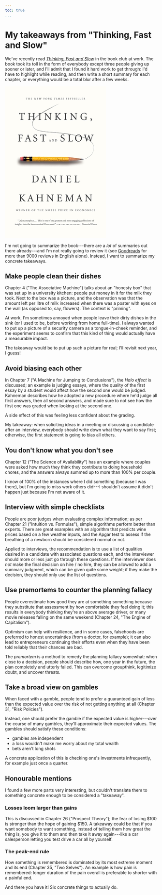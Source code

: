 ```yaml
---
toc: true
...
```


# My takeaways from "Thinking, Fast and Slow"

We've recently read [*Thinking, Fast and Slow*][tfas] in the book club at work.
The book took its toll in the form of everybody except three people giving up
sooner or later, and I'll admit that I found it hard work to get through: I'd
have to highlight while reading, and then write a short summary for each
chapter, or everything would be a total blur after a few weeks.

  [tfas]: https://us.macmillan.com/books/9780374533557

![Cover of *Thinking, Fast and Slow*](images/2020-07-07-tfas-cover.jpg)

I'm not going to summarize the book---there are a *lot* of summaries out there
already---and I'm not really going to review it (see [Goodreads] for more than
9000 reviews in English alone). Instead, I want to summarize my concrete
takeaways.

  [Goodreads]: https://www.goodreads.com/book/show/11468377-thinking-fast-and-slow

## Make people clean their dishes

Chapter 4 ("The Associative Machine") talks about an "honesty box" that was set
up in a university kitchen: people put money in it for the milk they took. Next
to the box was a picture, and the observation was that the amount left per
litre of milk increased when there was a poster with eyes on the wall (as
opposed to, say, flowers). The context is "priming".

At work, I'm sometimes annoyed when people leave their dirty dishes in the sink
(or I used to be, before working from home full-time). I always wanted to put
up a picture of a security camera as a tongue-in-cheek reminder, and the
experiment seems to confirm that this kind of thing would actually have a
measurable impact.

The takeaway would be to put up such a picture for real; I'll revisit next
year, I guess!

## Avoid biasing each other

In Chapter 7 ("A Machine for Jumping to Conclusions"), the *Halo effect* is
discussed; an example is judging essays, where the quality of the first essay
by a student would affect how the second one would be judged. Kahneman
describes how he adopted a new procedure where he'd judge all first answers,
then all second answers, and made sure to not see how the first one was graded
when looking at the second one.

A side effect of this was feeling less confident about the grading.

My takeaway: when soliciting ideas in a meeting or discussing a candidate after
an interview, everybody should write down what they want to say first;
otherwise, the first statement is going to bias all others.

## You don't know what you don't see

Chapter 12 ("The Science of Availability") has an example where couples were
asked how much they think they contribute to doing household chores, and the
answers always summed up to more than 100% per couple.

I know of 100% of the instances where I did something (because I was there),
but I'm going to miss work others did---I shouldn't assume it didn't happen
just because I'm not aware of it.

## Interview with simple checklists

People are poor judges when evaluating complex information; as per Chapter 21
("Intuition vs. Formulas"), simple algorithms perform better than experts.
There are great examples with an algorithm that predicts wine prices based on a
few weather inputs, and the Apgar test to assess if the breathing of a newborn
should be considered normal or not.

Applied to interviews, the recommendation is to use a list of qualities desired
in a candidate with associated questions each, and the interviewer should more
or less just go through these questions. If the interviewer does *not* make the
final decision on hire / no hire, they can be allowed to add a summary
judgment, which can be given quite some weight; if they make the decision,
they should only use the list of questions.

## Use premortems to counter the planning fallacy

People overestimate how good they are at something something because they
substitute that assessment by how comfortable they feel doing it; this results
in everybody thinking they're an above average driver, or many movie releases
falling on the same weekend (Chapter 24, "The Engine of Capitalism").

Optimism can help with resilience, and in some cases, falsehoods are preferred
to honest uncertainties (from a doctor, for example); it can also lead to
entrepreneurs continuing their efforts even when they have been told reliably
that their chances are bad.

The *premortem* is a method to remedy the planning fallacy somewhat: when close
to a decision, people should describe how, one year in the future, the plan
completely and utterly failed. This can overcome groupthink, legitimize doubt,
and uncover threats.

## Take a broad view on gambles

When faced with a gamble, people tend to prefer a guaranteed gain of less than
the expected value over the risk of not getting anything at all (Chapter 31,
"Risk Policies").

Instead, one should prefer the gamble if the expected value is higher---over
the course of many gambles, they'll approximate their expected values. The
gambles should satisfy these conditions:

- gambles are independent
- a loss wouldn't make me worry about my total wealth
- bets aren't long shots

A concrete application of this is checking one's investments infrequently, for
example just once a quarter.

## Honourable mentions

I found a few more parts very interesting, but couldn't translate them to
something concrete enough to be considered a "takeaway".

### Losses loom larger than gains

This is discussed in Chapter 26 ("Prospect Theory"); the fear of losing \$100 is
stronger than the hope of gaining \$150. A takeaway could be that if you want
somebody to want something, instead of telling them how great the thing is, you
give it to them and then take it away again---like a car salesperson letting you
test drive a car all by yourself.

### The peak-end rule

How something is remembered is dominated by its most extreme moment and its end
(Chapter 35, "Two Selves"). An example is how pain is remembered: longer
duration of the pain overall is preferable to shorter with a painful end.

And there you have it! Six concrete things to actually do.
